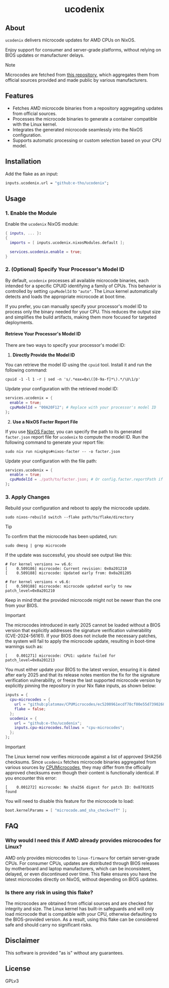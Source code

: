 <div align="center">
  <h1>ucodenix</h1>
</div>

## About

`ucodenix` delivers microcode updates for AMD CPUs on NixOS.

Enjoy support for consumer and server-grade platforms, without relying on BIOS updates or manufacturer delays.

> [!NOTE]
> Microcodes are fetched from [this repository](https://github.com/platomav/CPUMicrocodes), which aggregates them from official sources provided and made public by various manufacturers.

## Features

- Fetches AMD microcode binaries from a repository aggregating updates from official sources.
- Processes the microcode binaries to generate a container compatible with the Linux kernel.
- Integrates the generated microcode seamlessly into the NixOS configuration.
- Supports automatic processing or custom selection based on your CPU model.

## Installation

Add the flake as an input:

```nix
inputs.ucodenix.url = "github:e-tho/ucodenix";
```

## Usage

### 1. Enable the Module

Enable the `ucodenix` NixOS module:

```nix
{ inputs, ... }:
{
  imports = [ inputs.ucodenix.nixosModules.default ];

  services.ucodenix.enable = true;
}
```

### 2. (Optional) Specify Your Processor's Model ID

By default, `ucodenix` processes all available microcode binaries, each intended for a specific CPUID identifying a family of CPUs. This behavior is controlled by setting `cpuModelId` to `"auto"`. The Linux kernel automatically detects and loads the appropriate microcode at boot time.

If you prefer, you can manually specify your processor's model ID to process only the binary needed for your CPU. This reduces the output size and simplifies the build artifacts, making them more focused for targeted deployments.

#### Retrieve Your Processor's Model ID

There are two ways to specify your processor's model ID:

1. **Directly Provide the Model ID**

You can retrieve the model ID using the `cpuid` tool. Install it and run the following command:

```shell
cpuid -1 -l 1 -r | sed -n 's/.*eax=0x\([0-9a-f]*\).*/\U\1/p'
```

Update your configuration with the retrieved model ID:

```nix
services.ucodenix = {
  enable = true;
  cpuModelId = "00A20F12"; # Replace with your processor's model ID
};
```

2. **Use a NixOS Facter Report File**

If you use [NixOS Facter](https://github.com/numtide/nixos-facter), you can specify the path to its generated `facter.json` report file for `ucodenix` to compute the model ID. Run the following command to generate your report file:

```shell
sudo nix run nixpkgs#nixos-facter -- -o facter.json
```

Update your configuration with the file path:

```nix
services.ucodenix = {
  enable = true;
  cpuModelId = ./path/to/facter.json; # Or config.facter.reportPath if specified
};
```

### 3. Apply Changes

Rebuild your configuration and reboot to apply the microcode update.

```shell
sudo nixos-rebuild switch --flake path/to/flake/directory
```

> [!TIP]
>
> To confirm that the microcode has been updated, run:
>
> ```shell
> sudo dmesg | grep microcode
> ```
>
> If the update was successful, you should see output like this:
>
> ```shell
> # For kernel versions >= v6.6:
> [    0.509186] microcode: Current revision: 0x0a201210
> [    0.509188] microcode: Updated early from: 0x0a201205
>
> # For kernel versions < v6.6:
> [    0.509188] microcode: microcode updated early to new patch_level=0x0a201210
> ```
>
> Keep in mind that the provided microcode might not be newer than the one from your BIOS.

> [!IMPORTANT]
>
> The microcodes introduced in early 2025 cannot be loaded without a BIOS version that explicitly addresses the signature verification vulnerability (CVE-2024-56161). If your BIOS does not include the necessary patches, the system will fail to apply the microcode update, resulting in boot-time warnings such as:
>
> ```console
> [    0.001271] microcode: CPU1: update failed for patch_level=0x0a201213
> ```
>
> You must either update your BIOS to the latest version, ensuring it is dated after early 2025 and that its release notes mention the fix for the signature verification vulnerability, or freeze the last supported microcode version by explicitly pinning the repository in your Nix flake inputs, as shown below:
>
> ```nix
> inputs = {
>   cpu-microcodes = {
>     url = "github:platomav/CPUMicrocodes/ec5200961ecdf78cf00e55d73902683e835edefd";
>     flake = false;
>   };
>   ucodenix = {
>     url = "github:e-tho/ucodenix";
>     inputs.cpu-microcodes.follows = "cpu-microcodes";
>   };
> };
> ```

> [!IMPORTANT]
>
> The Linux kernel now verifies microcode against a list of approved SHA256 checksums. Since `ucodenix` fetches microcode binaries aggregated from various sources by [CPUMicrocodes](https://github.com/platomav/CPUMicrocodes), they may differ from the officially approved checksums even though their content is functionally identical.
> If you encounter this error:
>
> ```console
> [    0.001272] microcode: No sha256 digest for patch ID: 0x8701035 found
> ```
>
> You will need to disable this feature for the microcode to load:
>
> ```nix
> boot.kernelParams = [ "microcode.amd_sha_check=off" ];
> ```

## FAQ

### Why would I need this if AMD already provides microcodes for Linux?

AMD only provides microcodes to `linux-firmware` for certain server-grade CPUs. For consumer CPUs, updates are distributed through BIOS releases by motherboard and laptop manufacturers, which can be inconsistent, delayed, or even discontinued over time. This flake ensures you have the latest microcodes directly on NixOS, without depending on BIOS updates.

### Is there any risk in using this flake?

The microcodes are obtained from official sources and are checked for integrity and size. The Linux kernel has built-in safeguards and will only load microcode that is compatible with your CPU, otherwise defaulting to the BIOS-provided version. As a result, using this flake can be considered safe and should carry no significant risks.

## Disclaimer

This software is provided "as is" without any guarantees.

## License

GPLv3
